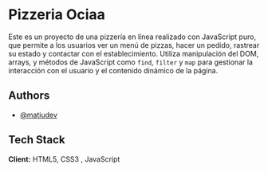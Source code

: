 
# Pizzeria Ociaa

Este es un proyecto de una pizzería en línea realizado con JavaScript puro, que permite a los usuarios ver un menú de pizzas, hacer un pedido, rastrear su estado y contactar con el establecimiento. Utiliza manipulación del DOM, arrays, y métodos de JavaScript como `find`, `filter` y `map` para gestionar la interacción con el usuario y el contenido dinámico de la página.


## Authors

- [@matiudev](https://github.com/matiudev)


## Tech Stack

**Client:** HTML5, CSS3 , JavaScript 

